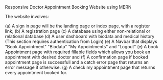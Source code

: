 Responsive Doctor Appointment Booking Website using MERN

The website involves:

(a) A sign in page will be the landing page or index page, with a register link;
(b) A registration page
(c) A database using either non-relational or relational database
(d) A user dashboard with biodata and medical history (This section requires authentication from Login)
(e) A Navbar that displays "Book Appointment" "Biodata" "My Appointments" and "Logout"
(e) A book Appointment page with required fillable fields which allows you book an appointment
    with desired doctor and
(f) A confirmation page if booked appointment page is successfull and a catch error page that returns 
    an error message if otherwise.
(g) A check my appointment page that returns every appointment booked for.
